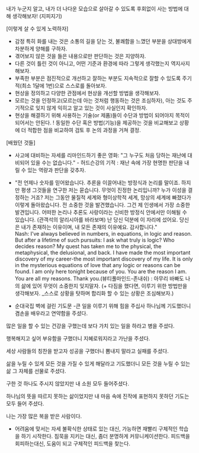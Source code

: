 내가 누군지 알고, 내가 더 나다운 모습으로 살아갈 수 있도록 후회없이 사는 방법에 대해 생각해보자! (지피지기)




[이렇게 살 수 있게 노력하자]
- 감정 특히 화를 내는 것은 소통의 길을 닫는 것, 불쾌함을 느꼈던 부분을 상대방에게 차분하게  양해를 구하자.
- 겪어보지 않은 것을 들은 내용으로만 판단하는 것은 지양하자.
- 다른 것이 틀린 것이 아니고, 어떤 기준과 환경에 따라 그렇게 생각했는지 역지사지 해보자.
- 부족한 부분은 점진적으로 개선하고 잘하는 부분도 지속적으로 잘할 수 있도록 주기적(최소 1달에 1번)으로 스스로를 돌아보자.
- 현상을 정의하고 다양한 관점에서 현상을 개선할 방법을 생각해보자.
- 모르는 것을 인정하고(모르는데 아는 것처럼 행동하는 것은 조심하자), 아는 것도 주기적으로 잊지 않게 익히고 알고 있는 것이 사실인지 확인하자.
- 현상을 해결하기 위해 사용하는 기술(or 제품)들이 수단과 방법이 되어야지 목적이 되어서는 안된다.
! 동일한 수단 혹은 방법(기능)을 제공하는 것을 비교해보고 상황에 더 적합한 점을 비교하여 검토 후 논의 과정을 거쳐 결정.

[배웠던 것들]
- 사고에 대비하는 자세를 리마인드하기 좋은 영화: "그 누구도 처음 당하는 재난에 대비되어 있을 수는 없습니다." - 허드슨강의 기적 
: 재난 속에 가장 현명한 판단을 내릴 수 있는 역량과 판단을 갖추자.
- "전 언제나 숫자를 믿어왔습니다. 추론을 이끌어내는 방정식과 논리를 말이죠. 하지만 평생 그것들을 연구한 저는 묻습니다. 무엇이 진정한 논리입니까? 누가 이성을 결정하는 거죠? 저는 그동안 물질적 세계와 형이상학적 세계, 망상의 세계에 빠졌다가 이렇게 돌아왔습니다. 전 소중한 것을 발견했습니다. 그건 제 인생에서 가장 소중한 발견입니다. 어떠한 논리나 추론도 사랑이라는 신비한 방정식 안에서만 이해될 수 있습니다. (관객석의 알리시아를 바라보며) 난 당신 덕분에 이 자리에 섰어요. 당신은 내가 존재하는 이유이며, 내 모든 존재의 이유예요. 감사합니다."  
Nash: I’ve always believed in numbers, in equations, in logic and reason. But after a lifetime of such pursuits: I ask what truly is logic? Who decides reason? My quest has taken me to the physical, the metaphysical, the delusional, and back. I have made the most important discovery of my career-the most important discovery of my life. It is only in the mysterious equations of love that any logic or reasons can be found. I am only here tonight because of you. You are the reason I am. You are all my reasons. Thank you.(뷰티풀마인드-존내쉬)
: 아무리 바빠도 나의 삶에 있어 무엇이 소중한지 잊지말자. (+ 다짐을 했다면, 이루기 위한 방법만을 생각해보자. _스스로 상황을 탓하며 합리화 할 수 있는 상황은 조심해보자.)

- 순대국집 벽에 걸린 기도문
-큰 일을 이루기 위해 힘을 주십사 하나님께 기도했더니
겸손을 배우라고 연약함을 주셨다.

많은 일을 할 수 있는 건강을 구했는데
보다 가치 있는 일을 하라고 병을 주셨다.

행복해지고 싶어 부유함을 구했더니
지혜로워지라고 가난을 주셨다.

세상 사람들의 칭찬을 받고자 성공을 구했더니
뽐내지 말라고 실패를 주셨다.

삶을 누릴 수 있게 모든 것을 가질 수 있게 해달라고 기도했더니
모든 것을 누릴 수 있는 삶 그 자체를 선물로 주셨다.

구한 것 하나도 주시지 않았지만
내 소원 모두 들어주셨다.

하나님의 뜻을 따르지 못하는 삶이었지만
내 마음 속에 진작에 표현하지 못하던 기도는 모두 들어 주셨다.

나는 가장 많은 복을 받은 사람이다.

- 어려움에 맞서는 자세
  불확식한 상태로 있는 대신, 가능하면 재빨리 구체적인 학습을 하기 시작한다.
  침묵을 지키는 대신, 좀더 분명하게 커뮤니케이션한다.
  피드백을 회피하는대신, 도움이 되고 구체적인 피드백을 찾는다.
